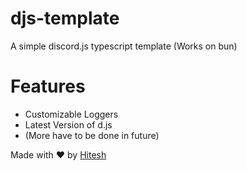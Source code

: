 # djs-template

A simple discord.js typescript template (Works on bun)

# Features

- Customizable Loggers
- Latest Version of d.js
- (More have to be done in future)

Made with ❤ by [Hitesh](https://hitesh.is-a.dev)
